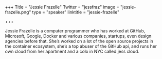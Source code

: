 +++
Title = "Jessie Frazelle"
Twitter = "jessfraz"
image = "jessie-frazelle.png"
type = "speaker"
linktitle = "jessie-frazelle"

+++


Jessie Frazelle is a computer programmer who has worked at GitHub, Microsoft, Google, Docker and various companies, startups, even design agencies before that. She’s worked on a lot of the open source projects in the container ecosystem, she’s a top abuser of the GitHub api, and runs her own cloud from her apartment and a colo in NYC called jess cloud.